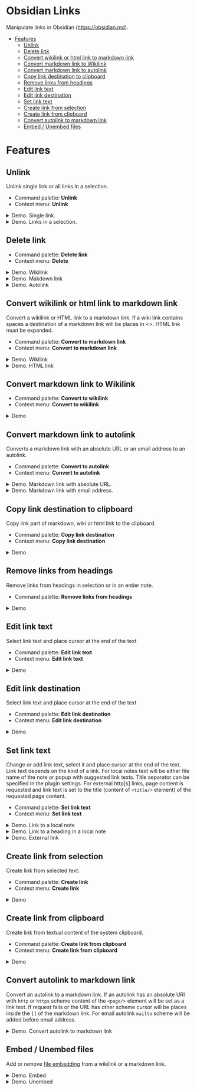 # Obsidian Links <!-- omit in toc -->

Manipulate links in Obsidian (https://obsidian.md).

- [Features](#features)
  - [Unlink](#unlink)
  - [Delete link](#delete-link)
  - [Convert wikilink or html link to markdown link](#convert-wikilink-or-html-link-to-markdown-link)
  - [Convert markdown link to Wikilink](#convert-markdown-link-to-wikilink)
  - [Convert markdown link to autolink](#convert-markdown-link-to-autolink)
  - [Copy link destination to clipboard](#copy-link-destination-to-clipboard)
  - [Remove links from headings](#remove-links-from-headings)
  - [Edit link text](#edit-link-text)
  - [Edit link destination](#edit-link-destination)
  - [Set link text](#set-link-text)
  - [Create link from selection](#create-link-from-selection)
  - [Create link from clipboard](#create-link-from-clipboard)
  - [Convert autolink to markdown link](#convert-autolink-to-markdown-link)
  - [Embed / Unembed files](#embed--unembed-files)


# Features

## Unlink

Unlink single link or all links in a selection.

- Command palette: **Unlink**
- Context menu: **Unlink**

<details>
<summary>Demo. Single link.</summary>

![remove link](docs/img/unlink-link.gif)

</details>

<details>
<summary>Demo. Links in a selection.</summary>

![remove link](docs/img/unlink-selection.gif)

</details>


## Delete link

- Command palette: **Delete link**
- Context menu: **Delete**

<details>
<summary>Demo. Wikilink</summary>

![delete link](docs/img/delete-wikilink.gif)

</details>

<details>
<summary>Demo. Makdown link</summary>

![delete link](docs/img/delete-markdown-link.gif)

</details>

<details>
<summary>Demo. Autolink</summary>

![delete link](docs/img/delete-autolink.gif)

</details>


## Convert wikilink or html link to markdown link

Convert a wikilink or HTML link to a markdown link. If a wiki link contains spaces a destination of a markdown link will be places in <>. HTML link must be expanded.

- Command palette: **Convert to markdown link**
- Context menu: **Convert to markdown link**

<details>
<summary>Demo. Wikilink</summary>

![convert wikilink to markdown link](docs/img/convert-wikilink-to-mdlink.gif)

</details>

<details>
<summary>Demo. HTML link</summary>

![convert html link to markdown link](docs/img/convert-htmllink-to-mdlink.gif)

</details>

## Convert markdown link to Wikilink
- Command palette: **Convert to wikilink**
- Context menu: **Convert to wikilink**


<details>
<summary>Demo</summary>

![convert markdown link to wiki link](docs/img/convert-to-wikilink.gif)

</details>

## Convert markdown link to autolink

Converts a markdown link with an absolute URL or an email address to an autolink.

- Command palette: **Convert to autolink**
- Context menu: **Convert to autolink**


<details>
<summary>Demo. Markdown link with absolute URL.</summary>

![convert markdown link to wiki link](docs/img/convert-markdown-url-link-to-autolink.gif)

</details>

<details>
<summary>Demo. Markdown link with email address.</summary>

![convert markdown link to wiki link](docs/img/convert-markdown-email-link-to-autolink.gif)

</details>


## Copy link destination to clipboard

Copy link part of markdown, wiki or html link to the clipboard.

- Command palette: **Copy link destination**
- Context menu: **Copy link destination**

<details>
<summary>Demo</summary>

![copy link destination to clipboard](docs/img/copy-link-destination.gif)

</details>


## Remove links from headings

Remove links from headings in selection or in an entier note.

- Command palette:  **Remove links from headings**

<details>
<summary>Demo</summary>

![Remove links from headings](docs/img/remove-links-from-headings.gif)

</details>

## Edit link text

Select link text and place cursor at the end of the text

- Command palette: **Edit link text**
- Context menu: **Edit link text**

<details>
<summary>Demo</summary>

![Edit link text](docs/img/edit-link-text.gif)

</details>

## Edit link destination

Select link text and place cursor at the end of the text

- Command palette: **Edit link destination**
- Context menu: **Edit link destination**

<details>
<summary>Demo</summary>

![Edit link text](docs/img/edit-link-destination.gif)

</details>

## Set link text
Change or add link text, select it and place cursor at the end of the text. 
Link text depends on the kind of a link. 
For local notes text will be either file name of the note or popup with suggested link texts. Title separator can be specified in the plugin settings. 
For external http[s] links, page content is requested and link text is set to the title (content of `<title/>` element) of the requested page content.


- Command palette: **Set link text**
- Context menu: **Set link text**


<details>
<summary>Demo. Link to a local note</summary>

![Link to local note](docs/img/set-link-text-local.gif)

</details>

<details>
<summary>Demo. Link to a heading in a local note</summary>

![Link to a heading in local note](docs/img/set-link-text-local-heading.gif)

</details>

<details>
<summary>Demo. External link</summary>

![External link](docs/img/set-link-text-external.gif)

</details>

## Create link from selection
Create link from selected text.

- Command palette: **Create link**
- Context menu: **Create link**


<details>
<summary>Demo</summary>

![Create link from selection](docs/img/create-wikilink-from-selection.gif)

</details>

## Create link from clipboard
Create link from textual content of the system clipboard.

- Command palette: **Create link from clipboard**
- Context menu: **Create link from clipboard**


<details>
<summary>Demo</summary>

![Create link from selection](docs/img/create-mdlink-from-clipboard.gif)

</details>

## Convert autolink to markdown link

Convert an autolink to a markdown link.
If an autolink has an absolute URI with `http` or `https` scheme content of the `<page/>` element will be set as a link text. If request fails or the URL has other scheme cursor will be places inside the `[]` of the markdown link. For email autolink `mailto` scheme will be added before email address.

<details>
<summary>Demo. Convert autolink to markdown link</summary>

![convert to markdown link](/docs/img/convert-autolink-to-markdown-link.gif)

</details>

## Embed / Unembed files

Add or remove [file embedding](https://help.obsidian.md/Linking+notes+and+files/Embedding+files#:~:text=To%20embed%20a%20file%20in,of%20the%20Accepted%20file%20formats.) from a wikilink or a markdown link.

<details>
<summary>Demo. Embed </summary>

![remove link](/docs/img/embed-link.gif)

</details>

<details>
<summary>Demo. Unembed </summary>

![remove link](/docs/img/unembed-link.gif)

</details>
